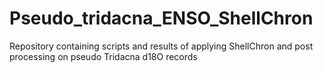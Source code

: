 # Pseudo_tridacna_ENSO_ShellChron
Repository containing scripts and results of applying ShellChron and post processing on pseudo Tridacna d18O records
